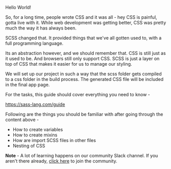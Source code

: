 Hello World!


So, for a long time, people wrote CSS and it was all - hey CSS is painful, gotta live with it. While web development was getting better, CSS was pretty much the way it has always been. 

SCSS changed that. It provided things that we've all gotten used to, with a full programming language.

Its an abstraction however, and we should remember that. CSS is still just as it used to be. And browsers still only support CSS. SCSS is just a layer on top of CSS that makes it easier for us to manage our styling.

We will set up our project in such a way that the scss folder gets compiled to a css folder in the build process. The generated CSS file will be included in the final app page.

For the tasks, this guide should cover everything you need to know - 

https://sass-lang.com/guide


Following are the things you should be familiar with after going through the content above - 

- How to create variables
- How to create mixins
- How are import SCSS files in other files
- Nesting of CSS


**Note** - A lot of learning happens on our community Slack channel. If you aren't there already, [click here](https://join.slack.com/t/proso-io/shared_invite/enQtNjAyNjA3MzY4MDY3LWI4MDFmMzQwNjkyNjdhMGQyOTYzNjM4YTllOTkxYjI5YzY4NmFjMDhiMTM2ZWNlMGI1NzEwMzAxOTc0YTgwYzA) to join the community.




